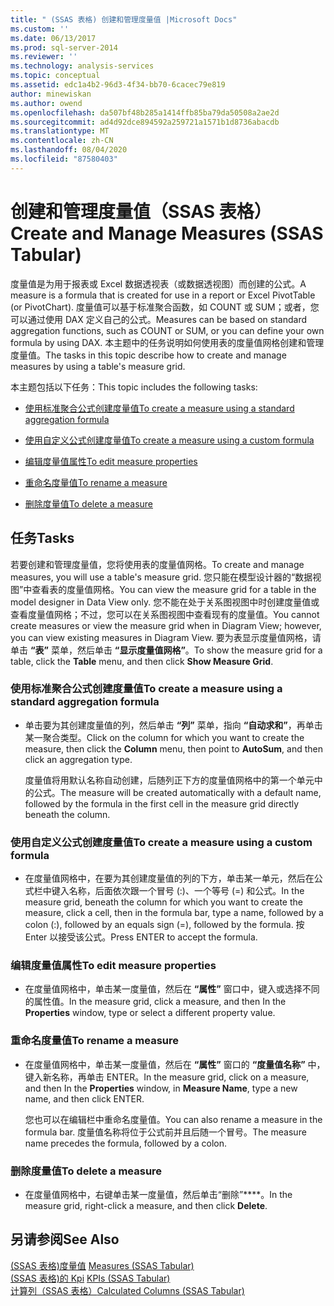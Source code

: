 ```yaml
---
title: " (SSAS 表格) 创建和管理度量值 |Microsoft Docs"
ms.custom: ''
ms.date: 06/13/2017
ms.prod: sql-server-2014
ms.reviewer: ''
ms.technology: analysis-services
ms.topic: conceptual
ms.assetid: edc1a4b2-96d3-4f34-bb70-6cacec79e819
author: minewiskan
ms.author: owend
ms.openlocfilehash: da507bf48b285a1414ffb85ba79da50508a2ae2d
ms.sourcegitcommit: ad4d92dce894592a259721a1571b1d8736abacdb
ms.translationtype: MT
ms.contentlocale: zh-CN
ms.lasthandoff: 08/04/2020
ms.locfileid: "87580403"
---
```

# <a name="create-and-manage-measures-ssas-tabular"></a><span data-ttu-id="ba81d-102">创建和管理度量值（SSAS 表格）</span><span class="sxs-lookup"><span data-stu-id="ba81d-102">Create and Manage Measures (SSAS Tabular)</span></span>
  <span data-ttu-id="ba81d-103">度量值是为用于报表或 Excel 数据透视表（或数据透视图）而创建的公式。</span><span class="sxs-lookup"><span data-stu-id="ba81d-103">A measure is a formula that is created for use in a report or Excel PivotTable (or PivotChart).</span></span> <span data-ttu-id="ba81d-104">度量值可以基于标准聚合函数，如 COUNT 或 SUM；或者，您可以通过使用 DAX 定义自己的公式。</span><span class="sxs-lookup"><span data-stu-id="ba81d-104">Measures can be based on standard aggregation functions, such as COUNT or SUM, or you can define your own formula by using DAX.</span></span> <span data-ttu-id="ba81d-105">本主题中的任务说明如何使用表的度量值网格创建和管理度量值。</span><span class="sxs-lookup"><span data-stu-id="ba81d-105">The tasks in this topic describe how to create and manage measures by using a table's measure grid.</span></span>  
  
 <span data-ttu-id="ba81d-106">本主题包括以下任务：</span><span class="sxs-lookup"><span data-stu-id="ba81d-106">This topic includes the following tasks:</span></span>  
  
-   [<span data-ttu-id="ba81d-107">使用标准聚合公式创建度量值</span><span class="sxs-lookup"><span data-stu-id="ba81d-107">To create a measure using a standard aggregation formula</span></span>](#bkmk_create_stand)  
  
-   [<span data-ttu-id="ba81d-108">使用自定义公式创建度量值</span><span class="sxs-lookup"><span data-stu-id="ba81d-108">To create a measure using a custom formula</span></span>](#bkmk_create_custom)  
  
-   [<span data-ttu-id="ba81d-109">编辑度量值属性</span><span class="sxs-lookup"><span data-stu-id="ba81d-109">To edit measure properties</span></span>](#bkmk_edit)  
  
-   [<span data-ttu-id="ba81d-110">重命名度量值</span><span class="sxs-lookup"><span data-stu-id="ba81d-110">To rename a measure</span></span>](#bkmk_rename)  
  
-   [<span data-ttu-id="ba81d-111">删除度量值</span><span class="sxs-lookup"><span data-stu-id="ba81d-111">To delete a measure</span></span>](#bkmk_delete)  
  
## <a name="tasks"></a><span data-ttu-id="ba81d-112">任务</span><span class="sxs-lookup"><span data-stu-id="ba81d-112">Tasks</span></span>  
 <span data-ttu-id="ba81d-113">若要创建和管理度量值，您将使用表的度量值网格。</span><span class="sxs-lookup"><span data-stu-id="ba81d-113">To create and manage measures, you will use a table's measure grid.</span></span> <span data-ttu-id="ba81d-114">您只能在模型设计器的“数据视图”中查看表的度量值网格。</span><span class="sxs-lookup"><span data-stu-id="ba81d-114">You can view the measure grid for a table in the model designer in Data View only.</span></span> <span data-ttu-id="ba81d-115">您不能在处于关系图视图中时创建度量值或查看度量值网格；不过，您可以在关系图视图中查看现有的度量值。</span><span class="sxs-lookup"><span data-stu-id="ba81d-115">You cannot create measures or view the measure grid when in Diagram View; however, you can view existing measures in Diagram View.</span></span> <span data-ttu-id="ba81d-116">要为表显示度量值网格，请单击 **“表”** 菜单，然后单击 **“显示度量值网格”**。</span><span class="sxs-lookup"><span data-stu-id="ba81d-116">To show the measure grid for a table, click the **Table** menu, and then click **Show Measure Grid**.</span></span>  
  
###  <a name="to-create-a-measure-using-a-standard-aggregation-formula"></a><a name="bkmk_create_stand"></a><span data-ttu-id="ba81d-117">使用标准聚合公式创建度量值</span><span class="sxs-lookup"><span data-stu-id="ba81d-117">To create a measure using a standard aggregation formula</span></span>  
  
-   <span data-ttu-id="ba81d-118">单击要为其创建度量值的列，然后单击 **“列”** 菜单，指向 **“自动求和”**，再单击某一聚合类型。</span><span class="sxs-lookup"><span data-stu-id="ba81d-118">Click on the column for which you want to create the measure, then click the **Column** menu, then point to **AutoSum**, and then click an aggregation type.</span></span>  
  
     <span data-ttu-id="ba81d-119">度量值将用默认名称自动创建，后随列正下方的度量值网格中的第一个单元中的公式。</span><span class="sxs-lookup"><span data-stu-id="ba81d-119">The measure will be created automatically with a default name, followed by the formula in the first cell in the measure grid directly beneath the column.</span></span>  
  
###  <a name="to-create-a-measure-using-a-custom-formula"></a><a name="bkmk_create_custom"></a><span data-ttu-id="ba81d-120">使用自定义公式创建度量值</span><span class="sxs-lookup"><span data-stu-id="ba81d-120">To create a measure using a custom formula</span></span>  
  
-   <span data-ttu-id="ba81d-121">在度量值网格中，在要为其创建度量值的列的下方，单击某一单元，然后在公式栏中键入名称，后面依次跟一个冒号 (:)、一个等号 (=) 和公式。</span><span class="sxs-lookup"><span data-stu-id="ba81d-121">In the measure grid, beneath the column for which you want to create the measure, click a cell, then in the formula bar, type a name, followed by a colon (:), followed by an equals sign (=), followed by the formula.</span></span> <span data-ttu-id="ba81d-122">按 Enter 以接受该公式。</span><span class="sxs-lookup"><span data-stu-id="ba81d-122">Press ENTER to accept the formula.</span></span>  
  
###  <a name="to-edit-measure-properties"></a><a name="bkmk_edit"></a><span data-ttu-id="ba81d-123">编辑度量值属性</span><span class="sxs-lookup"><span data-stu-id="ba81d-123">To edit measure properties</span></span>  
  
-   <span data-ttu-id="ba81d-124">在度量值网格中，单击某一度量值，然后在 **“属性”** 窗口中，键入或选择不同的属性值。</span><span class="sxs-lookup"><span data-stu-id="ba81d-124">In the measure grid, click a measure, and then In the **Properties** window, type or select a different property value.</span></span>  
  
###  <a name="to-rename-a-measure"></a><a name="bkmk_rename"></a><span data-ttu-id="ba81d-125">重命名度量值</span><span class="sxs-lookup"><span data-stu-id="ba81d-125">To rename a measure</span></span>  
  
-   <span data-ttu-id="ba81d-126">在度量值网格中，单击某一度量值，然后在 **“属性”** 窗口的 **“度量值名称”** 中，键入新名称，再单击 ENTER。</span><span class="sxs-lookup"><span data-stu-id="ba81d-126">In the measure grid, click on a measure, and then In the **Properties** window, in **Measure Name**, type a new name, and then click ENTER.</span></span>  
  
     <span data-ttu-id="ba81d-127">您也可以在编辑栏中重命名度量值。</span><span class="sxs-lookup"><span data-stu-id="ba81d-127">You can also rename a measure in the formula bar.</span></span> <span data-ttu-id="ba81d-128">度量值名称将位于公式前并且后随一个冒号。</span><span class="sxs-lookup"><span data-stu-id="ba81d-128">The measure name precedes the formula, followed by a colon.</span></span>  
  
###  <a name="to-delete-a-measure"></a><a name="bkmk_delete"></a><span data-ttu-id="ba81d-129">删除度量值</span><span class="sxs-lookup"><span data-stu-id="ba81d-129">To delete a measure</span></span>  
  
-   <span data-ttu-id="ba81d-130">在度量值网格中，右键单击某一度量值，然后单击“删除”\*\*\*\*。</span><span class="sxs-lookup"><span data-stu-id="ba81d-130">In the measure grid, right-click a measure, and then click **Delete**.</span></span>  
  
## <a name="see-also"></a><span data-ttu-id="ba81d-131">另请参阅</span><span class="sxs-lookup"><span data-stu-id="ba81d-131">See Also</span></span>  
 <span data-ttu-id="ba81d-132">[&#40;SSAS 表格&#41;度量值](measures-ssas-tabular.md) </span><span class="sxs-lookup"><span data-stu-id="ba81d-132">[Measures &#40;SSAS Tabular&#41;](measures-ssas-tabular.md) </span></span>  
 <span data-ttu-id="ba81d-133">[&#40;SSAS 表格&#41;的 Kpi](kpis-ssas-tabular.md) </span><span class="sxs-lookup"><span data-stu-id="ba81d-133">[KPIs &#40;SSAS Tabular&#41;](kpis-ssas-tabular.md) </span></span>  
 [<span data-ttu-id="ba81d-134">计算列（SSAS 表格）</span><span class="sxs-lookup"><span data-stu-id="ba81d-134">Calculated Columns &#40;SSAS Tabular&#41;</span></span>](ssas-calculated-columns.md)  
  
  
